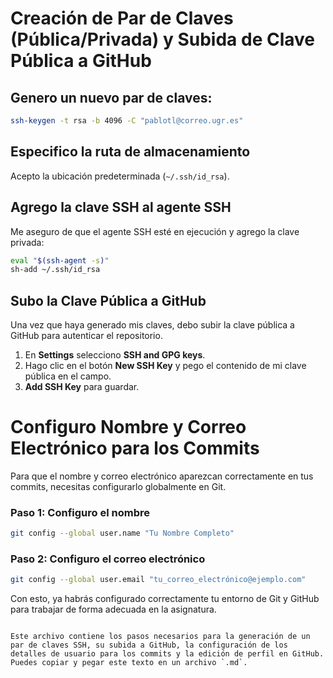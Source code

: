 # Creación de Par de Claves (Pública/Privada) y Subida de Clave Pública a GitHub

## Genero un nuevo par de claves:

```bash
ssh-keygen -t rsa -b 4096 -C "pablotl@correo.ugr.es"
```

## Especifico la ruta de almacenamiento
Acepto la ubicación predeterminada (`~/.ssh/id_rsa`).

## Agrego la clave SSH al agente SSH
Me aseguro de que el agente SSH esté en ejecución y agrego la clave privada:

```bash
eval "$(ssh-agent -s)"
sh-add ~/.ssh/id_rsa
```


## Subo la Clave Pública a GitHub

Una vez que haya generado mis claves, debo subir la clave pública a GitHub para autenticar el repositorio.
1. En  **Settings** selecciono **SSH and GPG keys**.
2. Hago clic en el botón **New SSH Key** y pego el contenido de mi clave pública en el campo.
3. **Add SSH Key** para guardar.

# Configuro Nombre y Correo Electrónico para los Commits

Para que el nombre y correo electrónico aparezcan correctamente en tus commits, necesitas configurarlo globalmente en Git.

### Paso 1: Configuro el nombre

```bash
git config --global user.name "Tu Nombre Completo"
```

### Paso 2: Configuro el correo electrónico

```bash
git config --global user.email "tu_correo_electrónico@ejemplo.com"
```





Con esto, ya habrás configurado correctamente tu entorno de Git y GitHub para trabajar de forma adecuada en la asignatura.
```

Este archivo contiene los pasos necesarios para la generación de un par de claves SSH, su subida a GitHub, la configuración de los detalles de usuario para los commits y la edición de perfil en GitHub. Puedes copiar y pegar este texto en un archivo `.md`.
